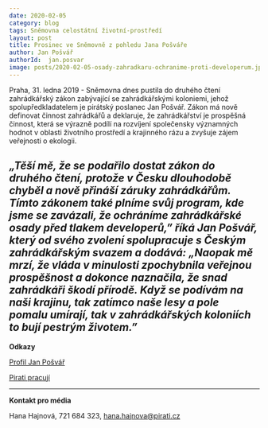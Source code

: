 ```yaml
---
date: 2020-02-05
category: blog
tags: Sněmovna celostátní životní-prostředí
layout: post
title: Prosinec ve Sněmovně z pohledu Jana Pošváře
author: Jan Pošvář
authorId:  jan.posvar
image: posts/2020-02-05-osady-zahradkaru-ochranime-proti-developerum.jpg
---
```


Praha, 31. ledna 2019 - Sněmovna dnes pustila do druhého čtení zahrádkářský zákon zabývající se zahrádkářskými koloniemi, jehož spolupředkladatelem je pirátský poslanec Jan Pošvář. Zákon má nově definovat činnost zahrádkářů a deklaruje, že zahrádkářství je prospěšná činnost, která se výrazně podílí na rozvíjení společensky významných hodnot v oblasti životního prostředí a krajinného rázu a zvyšuje zájem veřejnosti o ekologii.

*„Těší mě, že se podařilo dostat zákon do druhého čtení, protože v Česku dlouhodobě chyběl a nově přináší záruky zahrádkářům. Tímto zákonem také plníme svůj program, kde jsme se zavázali, že ochráníme zahrádkářské osady před tlakem developerů,” říká Jan Pošvář, který od svého zvolení spolupracuje s Českým zahrádkářským svazem a dodává: „Naopak mě mrzí, že vláda v minulosti zpochybnila veřejnou prospěšnost a dokonce naznačila, že snad zahrádkáři škodí přírodě. Když se podívám na naši krajinu, tak zatímco naše lesy a pole pomalu umírají, tak v zahrádkářských koloniích to bují pestrým životem.”*
---

**Odkazy**

[Profil Jan Pošvář](https://www.pirati.cz/lide/jan-posvar)

[Pirati pracují](https://piratipracuji.cz)

---

**Kontakt pro média**

Hana Hajnová, 721 684 323, <hana.hajnova@pirati.cz>
